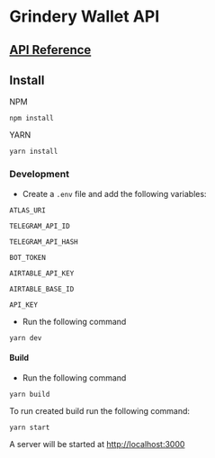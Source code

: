 # Grindery Wallet API

## [API Reference](https://wallet-api.grindery.io/docs/)

## Install

NPM

```
npm install
```

YARN

```
yarn install
```

### Development

- Create a `.env` file and add the following variables:

`ATLAS_URI`

`TELEGRAM_API_ID`

`TELEGRAM_API_HASH`

`BOT_TOKEN`

`AIRTABLE_API_KEY`

`AIRTABLE_BASE_ID`

`API_KEY`

- Run the following command

```
yarn dev
```

#### Build

- Run the following command

```
yarn build
```

To run created build run the following command:

```
yarn start
```

A server will be started at [http://localhost:3000](http://localhost:3000)
